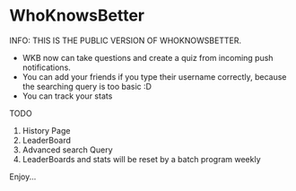 # WhoKnowsBetter

INFO: THIS IS THE PUBLIC VERSION OF WHOKNOWSBETTER.  

* WKB now can take questions and create a quiz from incoming push notifications.
* You can add your friends if you type their username correctly, because the searching query is too basic :D
* You can track your stats

TODO  
1. History Page
2. LeaderBoard
3. Advanced search Query
4. LeaderBoards and stats will be reset by a batch program weekly  

Enjoy...
